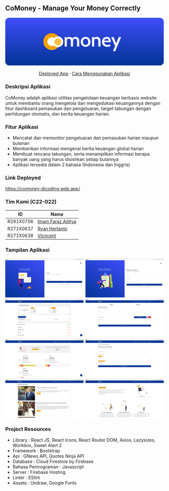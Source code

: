 ## CoMoney - Manage Your Money Correctly
![CoMoney Logo](https://raw.githubusercontent.com/imfaditya/CapstoneDicodingComoney/readme-assets/header-fix.png) 
<p align="center"><a  href="https://comoney-dicoding.web.app/" target="_blank">Deployed App</a>  ·  <a  href="https://youtu.be/cqQF6XrVUjw" target="_blank">Cara Menggunakan Aplikasi</a></p>

### Deskripsi Aplikasi
CoMoney adalah aplikasi utilitas pengelolaan keuangan berbasis website untuk membantu orang mengelola dan mengedukasi keuangannya dengan fitur dashboard pemasukan dan pengeluaran, target tabungan dengan perhitungan otomatis, dan berita keuangan harian.

### Fitur Aplikasi
 - Mencatat dan memonitor pengeluaran dan pemasukan harian maupun bulanan
 - Memberikan informasi mengenai berita keuangan global harian
 - Membuat rencana tabungan, serta menampilkan informasi berapa banyak uang yang harus disishkan setiap bulannya
 - Aplikasi tersedia dalam 2 bahasa (Indonesia dan Inggris)

### Link Deployed
https://comoney-dicoding.web.app/

### Tim Kami (C22-022)
|ID|Nama|
|--|--|
|R291X0706|[Imam Faraz Aditya](https://github.com/imfaditya)|
|R271X0637|[Ryan Hertanto](https://github.com/ryanhtanto)|
|R271X0638|[Vicncent](https://github.com/vincentt14)|

### Tampilan Aplikasi
![Interface CoMoney](https://raw.githubusercontent.com/imfaditya/CapstoneDicodingComoney/readme-assets/group-screenshots.png)
### Project Resources
- Library : React JS, React Icons, React Router DOM, Axios, Lazysizes, Workbox, Sweet Alert 2
- Framework : Bootstrap
- Api : GNews API, Quotes Ninja API
- Database : Cloud Firestore by Firebase
- Bahasa Pemrograman : Javascript
- Server : Firebase Hosting
- Linter : ESlint
- Assets : Undraw, Google Fonts
